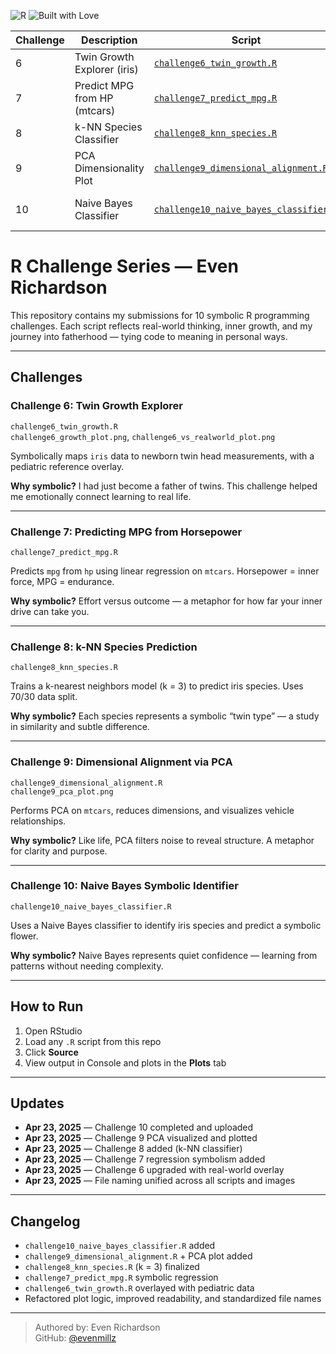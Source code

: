 ![R](https://img.shields.io/badge/language-R-blue?logo=r)
![Built with Love](https://img.shields.io/badge/Built%20with-%E2%9D%A4-red)

| Challenge | Description | Script | Symbolism |
|----------|-------------|--------|-----------|
| 6        | Twin Growth Explorer (iris) | [`challenge6_twin_growth.R`](challenge6_twin_growth.R) | Newborn growth |
| 7        | Predict MPG from HP (mtcars) | [`challenge7_predict_mpg.R`](challenge7_predict_mpg.R) | Effort vs endurance |
| 8        | k-NN Species Classifier | [`challenge8_knn_species.R`](challenge8_knn_species.R) | Twin identity |
| 9        | PCA Dimensionality Plot | [`challenge9_dimensional_alignment.R`](challenge9_dimensional_alignment.R) | Clarity from complexity |
| 10       | Naive Bayes Classifier | [`challenge10_naive_bayes_classifier.R`](challenge10_naive_bayes_classifier.R) | Wisdom through simplicity |

# R Challenge Series — Even Richardson

This repository contains my submissions for 10 symbolic R programming challenges. Each script reflects real-world thinking, inner growth, and my journey into fatherhood — tying code to meaning in personal ways.

---

## Challenges

### Challenge 6: Twin Growth Explorer  
   `challenge6_twin_growth.R`  
   `challenge6_growth_plot.png`, `challenge6_vs_realworld_plot.png`  

Symbolically maps `iris` data to newborn twin head measurements, with a pediatric reference overlay.

**Why symbolic?** I had just become a father of twins. This challenge helped me emotionally connect learning to real life.

---

### Challenge 7: Predicting MPG from Horsepower  
   `challenge7_predict_mpg.R`  

Predicts `mpg` from `hp` using linear regression on `mtcars`. Horsepower = inner force, MPG = endurance.

**Why symbolic?** Effort versus outcome — a metaphor for how far your inner drive can take you.

---

### Challenge 8: k-NN Species Prediction  
   `challenge8_knn_species.R`  

Trains a k-nearest neighbors model (k = 3) to predict iris species. Uses 70/30 data split.

**Why symbolic?** Each species represents a symbolic “twin type” — a study in similarity and subtle difference.

---

### Challenge 9: Dimensional Alignment via PCA  
   `challenge9_dimensional_alignment.R`  
   `challenge9_pca_plot.png`  

Performs PCA on `mtcars`, reduces dimensions, and visualizes vehicle relationships.

**Why symbolic?** Like life, PCA filters noise to reveal structure. A metaphor for clarity and purpose.

---

### Challenge 10: Naive Bayes Symbolic Identifier  
   `challenge10_naive_bayes_classifier.R`  

Uses a Naive Bayes classifier to identify iris species and predict a symbolic flower.

**Why symbolic?** Naive Bayes represents quiet confidence — learning from patterns without needing complexity.

---

## How to Run

1. Open RStudio  
2. Load any `.R` script from this repo  
3. Click **Source**  
4. View output in Console and plots in the **Plots** tab

---

## Updates

- **Apr 23, 2025** — Challenge 10 completed and uploaded
- **Apr 23, 2025** — Challenge 9 PCA visualized and plotted
- **Apr 23, 2025** — Challenge 8 added (k-NN classifier)
- **Apr 23, 2025** — Challenge 7 regression symbolism added
- **Apr 23, 2025** — Challenge 6 upgraded with real-world overlay
- **Apr 23, 2025** — File naming unified across all scripts and images

---

## Changelog

- `challenge10_naive_bayes_classifier.R` added
- `challenge9_dimensional_alignment.R` + PCA plot added
- `challenge8_knn_species.R` (k = 3) finalized
- `challenge7_predict_mpg.R` symbolic regression
- `challenge6_twin_growth.R` overlayed with pediatric data
- Refactored plot logic, improved readability, and standardized file names

---

> Authored by: Even Richardson  
> GitHub: [@evenmillz](https://github.com/evenmillz)
